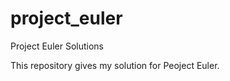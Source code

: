 project_euler
=============

Project Euler Solutions

This repository gives my solution for Peoject Euler.
